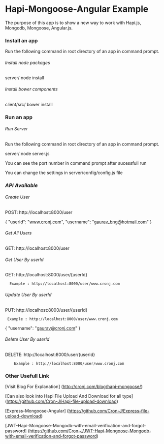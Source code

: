 Hapi-Mongoose-Angular Example
========================

The purpose of this app is to show a new way to work with Hapi.js, Mongodb, Mongoose, Angular.js.


### Install an app

Run the following command in root directory of an app in command prompt.

###### *Install node packages*

server/ node install

###### *Install bower components*

client/src/ bower install

### Run an app

###### *Run Server*

Run the following command in root directory of an app in command prompt.

server/ node server.js

You can see the port number in command prompt after sucessfull run

You can change the settings in server/config/config.js file

### *API Available*

###### *Create User*

POST: http://localhost:8000/user

{
"userId": "www.cronj.com",
"username": "gaurav_bng@hotmail.com"
}

###### *Get All Users*

GET: http://localhost:8000/user

###### *Get User By userId*

GET:  http://localhost:8000/user/{userId}
      
      Example : http://localhost:8000/user/www.cronj.com

###### *Update User By userId*

PUT: http://localhost:8000/user/{userId}

     Example : http://localhost:8000/user/www.cronj.com

{
"username": "gaurav@cronj.com"
}

###### *Delete User By userId*

DELETE: http://localhost:8000/user/{userId}

		Example : http://localhost:8000/user/www.cronj.com


### Other Usefull Link

[Visit Blog For Explanation] (http://cronj.com/blog/hapi-mongoose/)

[Can also look into Hapi File Upload And Download for all type] (https://github.com/Cron-J/Hapi-file-upload-download)

[Express-Mongoose-Angular] (https://github.com/Cron-J/Express-file-upload-download)

[JWT-Hapi-Mongoose-Mongodb-with-email-verification-and-forgot-password] (https://github.com/Cron-J/JWT-Hapi-Mongoose-Mongodb-with-email-verification-and-forgot-password)


